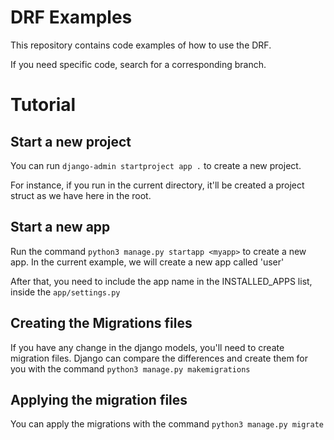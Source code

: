# DRF Examples

This repository contains code examples of how to use the DRF.

If you need specific code, search for a corresponding branch.

# Tutorial

## Start a new project

You can run `django-admin startproject app .` to create a new project.

For instance, if you run in the current directory, it'll be created a project struct as we have here in the root.

## Start a new app

Run the command `python3 manage.py startapp <myapp>` to create a new app. In the current example, we will create a new app called 'user'

After that, you need to include the app name in the INSTALLED_APPS list, inside the `app/settings.py`

## Creating the Migrations files

If you have any change in the django models, you'll need to create migration files. Django can compare the differences and create them for you with the command `python3 manage.py makemigrations`

## Applying the migration files

You can apply the migrations with the command `python3 manage.py migrate`
